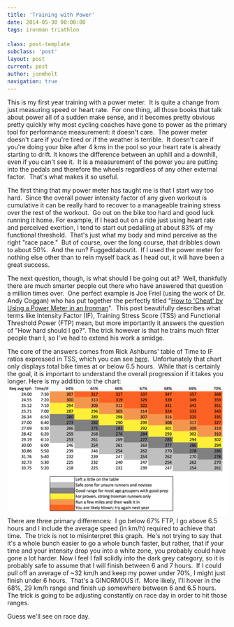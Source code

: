 ```yaml
---
title: 'Training with Power'
date: 2014-05-30 00:00:00 
tags: ironman triathlon

class: post-template
subclass: 'post'
layout: post
current: post
author: jonmholt
navigation: true
---
```

This is my first year training with a power meter. &nbsp;It is quite a change from just measuring speed or heart rate. &nbsp;For one thing, all those books that talk about power all of a sudden make sense, and it becomes pretty obvious pretty quickly why most cycling coaches have gone to power as the primary tool for performance measurement: it doesn't care. &nbsp;The power meter doesn't care if you're tired or if the weather is terrible. &nbsp;It doesn't care if you're doing your bike after 4 kms in the pool so your heart rate is already starting to drift. It knows the difference between an uphill and a downhill, even if you can't see it. &nbsp;It is a measurement of the power you are putting into the pedals and therefore the wheels regardless of any other external factor. &nbsp;That's what makes it so useful.

The first thing that my power meter has taught me is that I start way too hard. &nbsp;Since the overall power intensity factor of any given workout is cumulative it can be really hard to recover to a manageable training stress over the rest of the workout. &nbsp;Go out on the bike too hard and good luck running it home. For example, if I head out on a ride just using heart rate and perceived exertion, I tend to start out pedalling at about 83% of my functional threshold. &nbsp;That's just what my body and mind perceive as the right "race pace." &nbsp;But of course, over the long course, that dribbles down to about 50%. &nbsp;And the run? Fuggeddaboutit. &nbsp;If I used the power meter for nothing else other than to rein myself back as I head out, it will have been a great success.

The next question, though, is what should I be going out at? &nbsp;Well, thankfully there are much smarter people out there who have answered that question a million times over. &nbsp;One perfect example is Joe Friel (using the work of Dr. Andy Coggan) who has put together the perfectly titled&nbsp;"[How to 'Cheat' by Using a Power Meter in an Ironman](http://home.trainingpeaks.com/blog/article/how-to-cheat-by-using-a-power-meter-in-an-ironman)". &nbsp;This post beautifully describes what terms like Intensity Factor (IF), Training Stress Score (TSS) and Functional Threshold Power (FTP) mean, but more importantly it answers the question of "How hard should I go?". The trick however is that he trains much fitter people than I, so I've had to extend his work a smidge. 

The core of the answers comes from Rick Ashburns' table of Time to IF ratios expressed in TSS, which you can see [here](http://home.trainingpeaks.com/TrainingPeaks/media/Images/Resource%20Articles/Screenshots%20or%20Charts/howtocheatusingpowermeterinironman-2.png). &nbsp;Unfortunately that chart only displays total bike times at or below 6.5 hours. &nbsp;While that is certainly the goal, it is important to understand the overall progression if it takes you longer. Here is my addition to the chart:
![](/content/images/2014/Aug/Screen-Shot-2014-05-29-at-6-18-17-PM.png)
There are three primary differences: &nbsp;I go below 67% FTP, I go above 6.5 hours and I include the average speed (in km/h) required to achieve that time. &nbsp;The trick is not to misinterpret this graph. &nbsp;He's not trying to say that it's a whole bunch easier to go a whole bunch faster, but rather, that if your time and your intensity drop you into a white zone, you probably could have gone a lot harder. Now I feel I fall solidly into the dark grey category, so it is probably safe to assume that I will finish between 6 and 7 hours. &nbsp;If I could pull off an average of ~32 km/h and keep my power under 70%, I might just finish under 6 hours. &nbsp;That's a GINORMOUS if. &nbsp;More likely, I'll hover in the 68%, 29 km/h range and finish up somewhere between 6 and 6.5 hours. The trick is going to be adjusting constantly on race day in order to hit those ranges.

Guess we'll see on race day.
